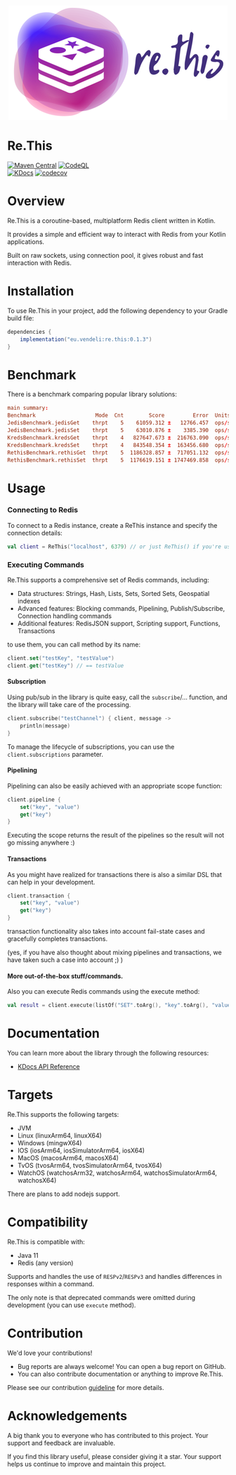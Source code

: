 <p align="center">
  <img src="./assets/logo.png" alt="Logo" />
</p>

# Re.This

[![Maven Central](https://img.shields.io/maven-central/v/eu.vendeli/re.this?style=flat&label=Maven&logo=apache-maven)](https://search.maven.org/artifact/eu.vendeli/re.this) [![CodeQL](https://github.com/vendelieu/re.this/actions/workflows/github-code-scanning/codeql/badge.svg)](https://github.com/vendelieu/re.this/actions/workflows/github-code-scanning/codeql)\
[![KDocs](https://img.shields.io/static/v1?label=Dokka&message=KDocs&color=blue&logo=kotlin)](https://vendelieu.github.io/re.this/)
[![codecov](https://codecov.io/gh/vendelieu/re.this/graph/badge.svg?token=F8SY97KR17)](https://codecov.io/gh/vendelieu/re.this)

# Overview

Re.This is a coroutine-based, multiplatform Redis client written in Kotlin.

It provides a simple and efficient way to interact with Redis from your Kotlin applications.

Built on raw sockets, using connection pool, it gives robust and fast interaction with Redis.

# Installation

To use Re.This in your project, add the following dependency to your Gradle build file:

```gradle
dependencies {
    implementation("eu.vendeli:re.this:0.1.3")
}
```

# Benchmark

There is a benchmark comparing popular library solutions:

```toml
main summary:
Benchmark                   Mode  Cnt        Score         Error  Units
JedisBenchmark.jedisGet    thrpt    5    61059.312 ±   12766.457  ops/s
JedisBenchmark.jedisSet    thrpt    5    63010.876 ±    3385.390  ops/s
KredsBenchmark.kredsGet    thrpt    4   827647.673 ±  216763.090  ops/s
KredsBenchmark.kredsSet    thrpt    4   843548.354 ±  163456.680  ops/s
RethisBenchmark.rethisGet  thrpt    5  1186328.857 ±  717051.132  ops/s
RethisBenchmark.rethisSet  thrpt    5  1176619.151 ± 1747469.858  ops/s
```

# Usage

### Connecting to Redis

To connect to a Redis instance, create a ReThis instance and specify the connection details:

```kotlin
val client = ReThis("localhost", 6379) // or just ReThis() if you're using default connection settings 
```

### Executing Commands

Re.This supports a comprehensive set of Redis commands, including:

* Data structures: Strings, Hash, Lists, Sets, Sorted Sets, Geospatial indexes
* Advanced features: Blocking commands, Pipelining, Publish/Subscribe, Connection handling commands
* Additional features: RedisJSON support, Scripting support, Functions, Transactions

to use them, you can call method by its name:

```kotlin
client.set("testKey", "testValue")
client.get("testKey") // == testValue
```

#### Subscription

Using pub/sub in the library is quite easy, call the `subscribe`/... function,
and the library will take care of the processing.

```kotlin
client.subscribe("testChannel") { client, message ->
    println(message)
}
```

To manage the lifecycle of subscriptions, you can use the `client.subscriptions` parameter.

#### Pipelining

Pipelining can also be easily achieved with an appropriate scope function:

```kotlin
client.pipeline {
    set("key", "value")
    get("key")
}
```

Executing the scope returns the result of the pipelines so the result will not go missing anywhere :)

#### Transactions

As you might have realized for transactions there is also a similar DSL that can help in your development.

```kotlin
client.transaction {
    set("key", "value")
    get("key")
}
```

transaction functionality also takes into account fail-state cases and gracefully completes transactions.

(yes, if you have also thought about mixing pipelines and transactions, we have taken such a case into account ;) )

#### More out-of-the-box stuff/commands.

Also you can execute Redis commands using the execute method:

```kotlin
val result = client.execute(listOf("SET".toArg(), "key".toArg(), "value".toArg()))
```

# Documentation

You can learn more about the library through the following resources:

* [KDocs API Reference](https://vendelieu.github.io/re.this/)

# Targets

Re.This supports the following targets:

* JVM
* Linux (linuxArm64, linuxX64)
* Windows (mingwX64)
* IOS (iosArm64, iosSimulatorArm64, iosX64)
* MacOS (macosArm64, macosX64)
* TvOS (tvosArm64, tvosSimulatorArm64, tvosX64)
* WatchOS (watchosArm32, watchosArm64, watchosSimulatorArm64, watchosX64)

There are plans to add nodejs support.

# Compatibility

Re.This is compatible with:

- Java 11
- Redis (any version)

Supports and handles the use of `RESPv2`/`RESPv3` and handles differences in responses within a command.

The only note is that deprecated commands were omitted during development (you can use `execute` method).

# Contribution

We'd love your contributions!

* Bug reports are always welcome! You can open a bug report on GitHub.
* You can also contribute documentation or anything to improve Re.This.

Please see our contribution [guideline](./CONTRIBUTING.md) for more details.

# Acknowledgements

A big thank you to everyone who has contributed to this project. Your support and feedback are invaluable.

If you find this library useful, please consider giving it a star. Your support helps us continue to improve and
maintain this project.
